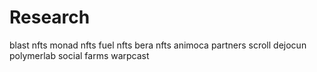 # Research
blast nfts
monad nfts
fuel nfts
bera nfts
animoca partners
scroll
dejocun
polymerlab
social farms
warpcast

